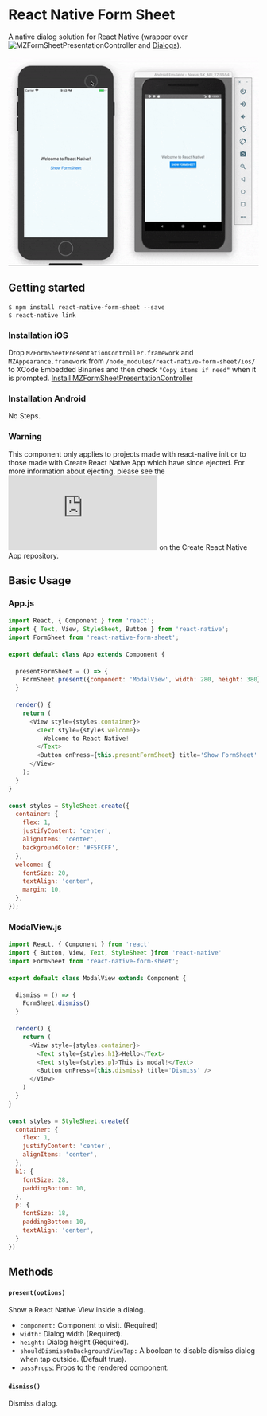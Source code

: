 # React Native Form Sheet
A native dialog solution for React Native (wrapper over ![MZFormSheetPresentationController](https://github.com/m1entus/MZFormSheetPresentationController) and [Dialogs](https://developer.android.com/guide/topics/ui/dialogs.html)).

![React Native Form Sheet](https://raw.githubusercontent.com/lazaronixon/react-native-form-sheet/master/Example/screenshots/formSheetExample.gif)

## Getting started
```
$ npm install react-native-form-sheet --save
$ react-native link
```

### Installation iOS
Drop `MZFormSheetPresentationController.framework` and `MZAppearance.framework` from `/node_modules/react-native-form-sheet/ios/` to XCode Embedded Binaries and then check `"Copy items if need"` when it is prompted.
[Install MZFormSheetPresentationController](https://raw.githubusercontent.com/lazaronixon/react-native-form-sheet/master/Example/screenshots/FormSheetTutoIOS.jpg)

### Installation Android
No Steps.

### Warning
This component only applies to projects made with react-native init or to those made with Create React Native App which have since ejected. For more information about ejecting, please see the ![guide](https://github.com/react-community/create-react-native-app/blob/master/EJECTING.md) on the Create React Native App repository.

## Basic Usage
### App.js
```javascript
import React, { Component } from 'react';
import { Text, View, StyleSheet, Button } from 'react-native';
import FormSheet from 'react-native-form-sheet';

export default class App extends Component {

  presentFormSheet = () => {
    FormSheet.present({component: 'ModalView', width: 280, height: 380})
  }

  render() {
    return (
      <View style={styles.container}>
        <Text style={styles.welcome}>
          Welcome to React Native!
        </Text>
        <Button onPress={this.presentFormSheet} title='Show FormSheet' />
      </View>
    );
  }
}

const styles = StyleSheet.create({
  container: {
    flex: 1,
    justifyContent: 'center',
    alignItems: 'center',
    backgroundColor: '#F5FCFF',
  },
  welcome: {
    fontSize: 20,
    textAlign: 'center',
    margin: 10,
  },
});
```

### ModalView.js
```javascript
import React, { Component } from 'react'
import { Button, View, Text, StyleSheet }from 'react-native'
import FormSheet from 'react-native-form-sheet';

export default class ModalView extends Component {

  dismiss = () => {
    FormSheet.dismiss()
  }

  render() {
    return (
      <View style={styles.container}>
        <Text style={styles.h1}>Hello</Text>
        <Text style={styles.p}>This is modal!</Text>
        <Button onPress={this.dismiss} title='Dismiss' />
      </View>
    )
  }
}

const styles = StyleSheet.create({
  container: {
    flex: 1,
    justifyContent: 'center',
    alignItems: 'center',
  },
  h1: {
    fontSize: 28,
    paddingBottom: 10,
  },
  p: {
    fontSize: 18,
    paddingBottom: 10,
    textAlign: 'center',
  }
})
```

## Methods
#### `present(options)`
Show a React Native View inside a dialog.
- `component:` Component to visit. (Required)
- `width:` Dialog width (Required).
- `height:` Dialog height (Required).
- `shouldDismissOnBackgroundViewTap:` A boolean to disable dismiss dialog when tap outside. (Default true).
- `passProps`: Props to the rendered component.

#### `dismiss()`
Dismiss dialog.
